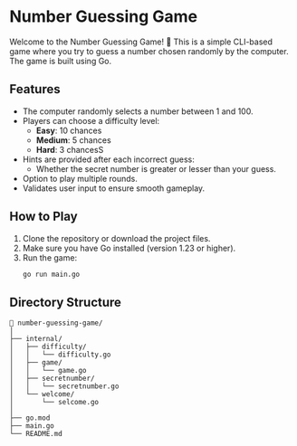 # Number Guessing Game

Welcome to the Number Guessing Game! 🎉 This is a simple CLI-based game where you try to guess a number chosen randomly by the computer. The game is built using Go.

## Features

- The computer randomly selects a number between 1 and 100.
- Players can choose a difficulty level:
  - **Easy**: 10 chances
  - **Medium**: 5 chances
  - **Hard**: 3 chancesS
- Hints are provided after each incorrect guess:
  - Whether the secret number is greater or lesser than your guess.
- Option to play multiple rounds.
- Validates user input to ensure smooth gameplay.

## How to Play

1. Clone the repository or download the project files.
2. Make sure you have Go installed (version 1.23 or higher).
3. Run the game:
   ```bash
   go run main.go

## Directory Structure
```plaintext
📂 number-guessing-game/
│
├── internal/
│   ├── difficulty/
│   │   └── difficulty.go
│   ├── game/
│   │   └── game.go
│   ├── secretnumber/
│   │   └── secretnumber.go
│   └── welcome/
│       └── selcome.go
│
├── go.mod
├── main.go
└── README.md
```
